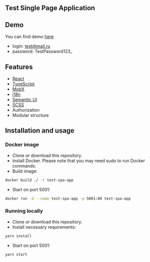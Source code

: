 Test Single Page Application
---------------------------

## Demo
You can find demo [here](http://spa.sidorov.net)
- login: test@mail.ru
- password: TestPassword123_

## Features
- [React](https://reactjs.org/)
- [TypeScript](https://www.typescriptlang.org/)
- [MobX](https://mobx.js.org/)
- [i18n](https://react.i18next.com/)
- [Semantic UI](https://semantic-ui.com/)
- [SCSS](https://sass-lang.com/)
- Authorization
- Modular structure


## Installation and usage 

### Docker image
- Clone or download this repository.
- Install Docker. Please note that you may need sudo to run Docker commands.
- Build image:
```bash
docker build ./ -t test-spa-app
```
- Start on port 5001: 
```bash
docker run -d --name test-spa-app -p 5001:80 test-spa-app
```

### Running locally
- Clone or download this repository.
- Install necessary requirements: 
```bash
yarn install
```
- Start on port 5001:
```bash
yarn start
```



